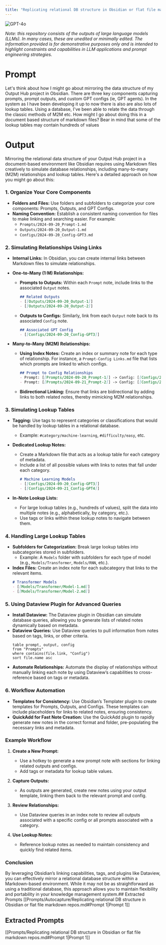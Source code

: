 ```yaml
---
title: "Replicating relational DB structure in Obsidian or flat file markdown repos"
---
```

![GPT-4o](https://img.shields.io/badge/GPT--4o-3333FF?style=for-the-badge&logo=openai&logoColor=white)



*Note: this repository consists of the outputs of large language models (LLMs). In many cases, these are unedited or minimally edited. The information provided is for demonstrative purposes only and is intended to highlight constraints and capabilities in LLM applications and prompt engineering strategies.*


# Prompt
Let's think about how I might go about mirroring the data structure of my Output Hub project in Obsidian. There are three key components capturing prompts, prompt outputs, and custom GPT configs (ie, GPT agents). In the system as I have been developing it up to now there is also are also lots of lookup tables. Using a database, I've been able to relate the data through the classic methods of M2M etc. How might I go about doing this in a document based structure of markdown files? Bear in mind that some of the lookup tables may contain hundreds of values

# Output

Mirroring the relational data structure of your Output Hub project in a document-based environment like Obsidian requires using Markdown files creatively to simulate database relationships, including many-to-many (M2M) relationships and lookup tables. Here's a detailed approach on how you might go about this:

### 1. **Organize Your Core Components**
   - **Folders and Files:** Use folders and subfolders to categorize your core components: Prompts, Outputs, and GPT Configs.
   - **Naming Convention:** Establish a consistent naming convention for files to make linking and searching easier. For example:
     - `Prompts/2024-09-20_Prompt-1.md`
     - `Outputs/2024-09-20_Output-1.md`
     - `Configs/2024-09-20_Config-GPT3.md`

### 2. **Simulating Relationships Using Links**
   - **Internal Links:** In Obsidian, you can create internal links between Markdown files to simulate relationships.
   - **One-to-Many (1:M) Relationships:**
     - **Prompts to Outputs:** Within each `Prompt` note, include links to the associated `Output` notes.
       ```markdown
       ## Related Outputs
       - [[Outputs/2024-09-20_Output-1]]
       - [[Outputs/2024-09-20_Output-2]]
       ```
     - **Outputs to Configs:** Similarly, link from each `Output` note back to its associated `Config` note.
       ```markdown
       ## Associated GPT Config
       - [[Configs/2024-09-20_Config-GPT3]]
       ```

   - **Many-to-Many (M2M) Relationships:**
     - **Using Index Notes:** Create an index or summary note for each type of relationship. For instance, a `Prompt-Config Links.md` file that lists which prompts are linked to which configs.
       ```markdown
       ## Prompt to Config Relationships
       - Prompt: [[Prompts/2024-09-20_Prompt-1]] -> Config: [[Configs/2024-09-20_Config-GPT3]]
       - Prompt: [[Prompts/2024-09-21_Prompt-2]] -> Config: [[Configs/2024-09-20_Config-GPT4]]
       ```
     - **Bidirectional Linking:** Ensure that links are bidirectional by adding links to both related notes, thereby mimicking M2M relationships.

### 3. **Simulating Lookup Tables**
   - **Tagging:** Use tags to represent categories or classifications that would be handled by lookup tables in a relational database.
     - Example: `#category/machine-learning`, `#difficulty/easy`, etc.
   - **Dedicated Lookup Notes:**
     - Create a Markdown file that acts as a lookup table for each category of metadata.
     - Include a list of all possible values with links to notes that fall under each category.
       ```markdown
       # Machine Learning Models
       - [[Configs/2024-09-20_Config-GPT3]]
       - [[Configs/2024-09-21_Config-GPT4]]
       ```

   - **In-Note Lookup Lists:** 
     - For large lookup tables (e.g., hundreds of values), split the data into multiple notes (e.g., alphabetically, by category, etc.).
     - Use tags or links within these lookup notes to navigate between them.

### 4. **Handling Large Lookup Tables**
   - **Subfolders for Categorization:** Break large lookup tables into subcategories stored in subfolders.
     - Example: A `Models` folder with subfolders for each type of model (e.g., `Models/Transformer`, `Models/RNN`, etc.).
   - **Index Files:** Create an index note for each subcategory that links to the relevant items.
     ```markdown
     # Transformer Models
     - [[Models/Transformer/Model-1.md]]
     - [[Models/Transformer/Model-2.md]]
     ```

### 5. **Using Dataview Plugin for Advanced Queries**
   - **Install Dataview:** The Dataview plugin in Obsidian can simulate database queries, allowing you to generate lists of related notes dynamically based on metadata.
   - **Dataview Queries:** Use Dataview queries to pull information from notes based on tags, links, or other criteria.
     ```dataview
     table prompt, output, config
     from "Prompts"
     where contains(file.link, "Config")
     sort file.name asc
     ```
   - **Automate Relationships:** Automate the display of relationships without manually linking each note by using Dataview’s capabilities to cross-reference based on tags or metadata.

### 6. **Workflow Automation**
   - **Templates for Consistency:** Use Obsidian’s Templater plugin to create templates for Prompts, Outputs, and Configs. These templates can include placeholders for links to related notes, ensuring consistency.
   - **QuickAdd for Fast Note Creation:** Use the QuickAdd plugin to rapidly generate new notes in the correct format and folder, pre-populating the necessary links and metadata.

### Example Workflow
1. **Create a New Prompt:**
   - Use a hotkey to generate a new prompt note with sections for linking related outputs and configs.
   - Add tags or metadata for lookup table values.

2. **Capture Outputs:**
   - As outputs are generated, create new notes using your output template, linking them back to the relevant prompt and config.

3. **Review Relationships:**
   - Use Dataview queries in an index note to review all outputs associated with a specific config or all prompts associated with a category.

4. **Use Lookup Notes:**
   - Reference lookup notes as needed to maintain consistency and quickly find related items.

### Conclusion
By leveraging Obsidian’s linking capabilities, tags, and plugins like Dataview, you can effectively mirror a relational database structure within a Markdown-based environment. While it may not be as straightforward as using a traditional database, this approach allows you to maintain flexibility and portability in your knowledge management system.## Extracted Prompts
[[Prompts/Autocapture/Replicating relational DB structure in Obsidian or flat file markdown repos.md#Prompt 1|Prompt 1]]





## Extracted Prompts
[[Prompts/Replicating relational DB structure in Obsidian or flat file markdown repos.md#Prompt 1|Prompt 1]]
